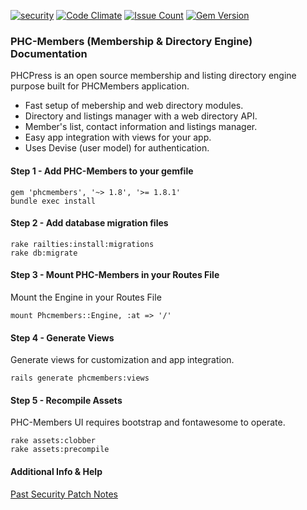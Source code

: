 [![security](https://hakiri.io/github/PHCNetworks/phc-members/master.svg)](https://hakiri.io/github/PHCNetworks/phc-members/master)
[![Code Climate](https://codeclimate.com/github/PHCNetworks/phc-members/badges/gpa.svg)](https://codeclimate.com/github/PHCNetworks/phc-members)
[![Issue Count](https://codeclimate.com/github/PHCNetworks/phc-members/badges/issue_count.svg)](https://codeclimate.com/github/PHCNetworks/phc-members)
[![Gem Version](https://badge.fury.io/rb/phcmembers.svg)](https://badge.fury.io/rb/phcmembers)

### PHC-Members (Membership & Directory Engine) Documentation
PHCPress is an open source membership and listing directory engine purpose built for PHCMembers application.  

- Fast setup of mebership and web directory modules.
- Directory and listings manager with a web directory API.
- Member's list, contact information and listings manager.
- Easy app integration with views for your app.
- Uses Devise (user model) for authentication.

#### Step 1 - Add PHC-Members to your gemfile  

	gem 'phcmembers', '~> 1.8', '>= 1.8.1'
	bundle exec install

#### Step 2 - Add database migration files  

	rake railties:install:migrations
	rake db:migrate

#### Step 3 - Mount PHC-Members in your Routes File  
Mount the Engine in your Routes File

	mount Phcmembers::Engine, :at => '/'

#### Step 4 - Generate Views  
Generate views for customization and app integration.  

	rails generate phcmembers:views

#### Step 5 - Recompile Assets  
PHC-Members UI requires bootstrap and fontawesome to operate.  

	rake assets:clobber
	rake assets:precompile

#### Additional Info & Help  
  
[Past Security Patch Notes](https://github.com/PHCNetworks/phc-members/wiki/Critical-Security-Updates)
